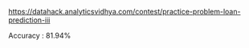 https://datahack.analyticsvidhya.com/contest/practice-problem-loan-prediction-iii

Accuracy : 81.94%
